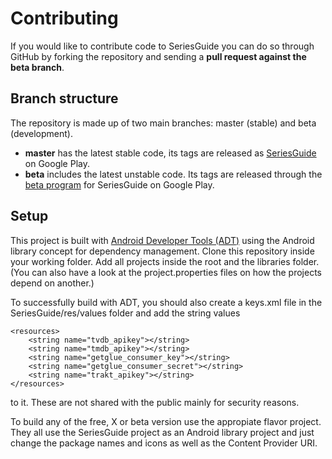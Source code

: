 Contributing
============

If you would like to contribute code to SeriesGuide you can do so through GitHub by forking the repository and sending a **pull request against the beta branch**.

Branch structure
----------------

The repository is made up of two main branches: master (stable) and beta (development).

* **master** has the latest stable code, its tags are released as [SeriesGuide][1] on Google Play.
* **beta** includes the latest unstable code. Its tags are released through the [beta program][3] for SeriesGuide on Google Play.

Setup
-----

This project is built with [Android Developer Tools (ADT)][3] using the Android library concept for dependency management. Clone this repository inside your working folder. Add all projects inside the root and the libraries folder. (You can also have a look at the project.properties files on how the projects depend on another.)

To successfully build with ADT, you should also create a keys.xml file in the SeriesGuide/res/values folder and add the string values 

    <resources>
        <string name="tvdb_apikey"></string>
        <string name="tmdb_apikey"></string>
        <string name="getglue_consumer_key"></string>
        <string name="getglue_consumer_secret"></string>
        <string name="trakt_apikey"></string>
    </resources>
	
to it. These are not shared with the public mainly for security reasons.

To build any of the free, X or beta version use the appropiate flavor project. They all use the SeriesGuide project as an Android library project and just change the package names and icons as well as the Content Provider URI.

 [1]: https://play.google.com/store/apps/details?id=com.battlelancer.seriesguide
 [2]: https://github.com/UweTrottmann/SeriesGuide/wiki/Beta
 [3]: http://developer.android.com/tools/help/adt.html
